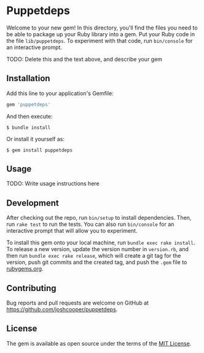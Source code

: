 # Puppetdeps

Welcome to your new gem! In this directory, you'll find the files you need to be able to package up your Ruby library into a gem. Put your Ruby code in the file `lib/puppetdeps`. To experiment with that code, run `bin/console` for an interactive prompt.

TODO: Delete this and the text above, and describe your gem

## Installation

Add this line to your application's Gemfile:

```ruby
gem 'puppetdeps'
```

And then execute:

    $ bundle install

Or install it yourself as:

    $ gem install puppetdeps

## Usage

TODO: Write usage instructions here

## Development

After checking out the repo, run `bin/setup` to install dependencies. Then, run `rake test` to run the tests. You can also run `bin/console` for an interactive prompt that will allow you to experiment.

To install this gem onto your local machine, run `bundle exec rake install`. To release a new version, update the version number in `version.rb`, and then run `bundle exec rake release`, which will create a git tag for the version, push git commits and the created tag, and push the `.gem` file to [rubygems.org](https://rubygems.org).

## Contributing

Bug reports and pull requests are welcome on GitHub at https://github.com/joshcooper/puppetdeps.

## License

The gem is available as open source under the terms of the [MIT License](https://opensource.org/licenses/MIT).

